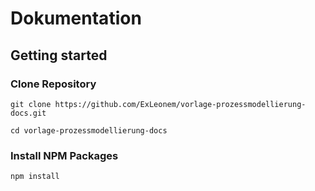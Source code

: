 
# Dokumentation



## Getting started


### Clone Repository

```shell
git clone https://github.com/ExLeonem/vorlage-prozessmodellierung-docs.git
```

```shell
cd vorlage-prozessmodellierung-docs
```


### Install NPM Packages

```shell
npm install
```
